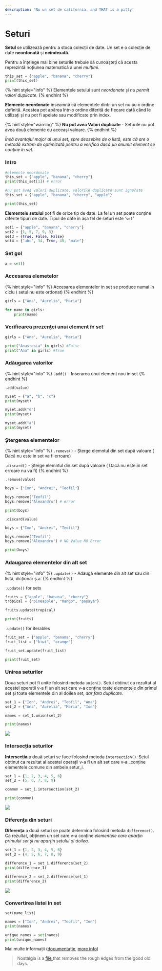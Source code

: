 ```yaml
---
description: 'Nu un set de california, and THAT is a pitty'
---
```


# Seturi

**Setul** se utilizează pentru a stoca colecții de date. Un set e o colecție de date **neordonată** și **neindexată**.

Pentru a înțelege mai bine seturile trebuie să cunoașteți că acesta reprezintă noțiunea matematică a unei _mulțimi_.

```python
this_set = {"apple", "banana", "cherry"}
print(this_set)
```

{% hint style="info" %}
 Elementele setului sunt _neordonate_ și _nu permit valori duplicate_.
{% endhint %}

**Elemente neordonate** înseamnă că elementele dintr-un set nu au o ordine definită. Acestea pot apărea într-o ordine diferită de fiecare dată când le utilizați și nu pot fi apelate sau modificate prin index.

{% hint style="warning" %}
**Nu pot avea Valori duplicate** - Seturile nu pot avea două elemente cu aceeași valoare.
{% endhint %}

_Însă avantajul major al unui set, spre deosebire de o listă, este că are o metodă extrem de optimizată pentru a verifica dacă un anumit element se conține în set._

### Intro

```python
#elemente neordonate
this_set = {"apple", "banana", "cherry"}
print(this_set[1]) # error
```

```python
#nu pot avea valori duplicate, valorile duplicate sunt ignorate
this_set = {"apple", "banana", "cherry", "apple"}

print(this_set)
```

**Elementele setului** pot fi de orice tip de date. La fel un set poate conține diferite tipuri de date. Tipul de date în așa fel de seturi este '`set`'

```python
set1 = {"apple", "banana", "cherry"}
set2 = {1, 5, 7, 9, 3}
set3 = {True, False, False}
set4 = {"abc", 34, True, 40, "male"}
```

### Set gol

```python
a = set()
```

### Accesarea elemetelor

{% hint style="info" %}
Accesarea elementelor in set se produce numai in ciclu \( setul nu este ordonat\)
{% endhint %}

```python
girls = {"Ana", "Aurelia", "Maria"} 

for name in girls:
    print(name)
```

### Verificarea prezenței unui element în set

```python
girls = {"Ana", "Aurelia", "Maria"} 

print("Anastasia" in girls) #False
print("Ana" in girls) #True
```

### Adăugarea valorilor

{% hint style="info" %}
`.add()` - Inserarea unui element nou în set
{% endhint %}

`.add(value)`

```python
myset = {"a", "b", "c"} 
print(myset) 

myset.add("d") 
print(myset)

myset.add("a")
print(myset)
```

### Ștergerea elementelor

{% hint style="info" %}
`.remove()` - Șterge elemntul din set după valoare \( Dacă nu este in set va fi erroare\)

`.discard()` - Șterge elemntul din set după valoare \( Dacă nu este in set erroare nu va fi\)
{% endhint %}

`.remove(value)`

```python
boys = {"Ion", "Andrei", "Teofil"} 

boys.remove('Teofil')
boys.remove('Alexandru') # error

print(boys)
```

`.discard(value)`

```python
boys = {"Ion", "Andrei", "Teofil"} 

boys.remove('Teofil')
boys.remove('Alexandru') # NO Value NO Error

print(boys)
```

### Adaugarea elementelor din alt set

{% hint style="info" %}
`.update()` - Adaugă elemente din alt set sau din listă, dicționar ș.a.
{% endhint %}

`.update()` for sets

```python
fruits = {"apple", "banana", "cherry"}
tropical = {"pineapple", "mango", "papaya"}

fruits.update(tropical)

print(fruits)
```

`.update()` for iterables

```python
fruit_set = {"apple", "banana", "cherry"}
fruit_list = ["kiwi", "orange"]

fruit_set.update(fruit_list)

print(fruit_set)
```

### Unirea seturilor

Doua seturi pot fi unite folosind metoda `union()`. Setul obținut ca rezultat al acestei operații v-a fi un alt set care v-a conține toate elementele din primul set și toate elementele din al doilea set, _dar fara duplicate._

```python
set_1 = {"Ion", "Andrei", "Teofil", "Ana"} 
set_2 = {"Ana", "Aurelia", "Maria", "Ion"} 

names = set_1.union(set_2) 

print(names) 
```

![](../.gitbook/assets/3_2.png)

### Intersecția seturilor

**Intersecția** a două seturi se face folosind metoda `intersection()`. Setul obținut ca rezultat al acestei operații v-a fi un alt set care v-a _conține elementele comune din ambele setur_i.

```python
set_1 = {1, 2, 3, 4, 5, 6}
set_2 = {5, 6, 7, 8, 9}

common = set_1.intersection(set_2)

print(common)
```

![](../.gitbook/assets/3_1.png)

### Diferența din seturi

 **Diferența** a două seturi se poate determina folosind metoda `difference()`. Ca rezultat, obținem un set care v-a conține _elementele care aparțin primului set și nu aparțin setului al doilea._

```python
set_1 = {1, 2, 3, 4, 5, 6}
set_2 = {4, 5, 6, 7, 8, 9}

difference_1 = set_1.difference(set_2)
print(difference_1)

difference_2 = set_2.difference(set_1)
print(difference_2)
```

![](../.gitbook/assets/3_3.png)

### Convertirea listei in set

`set(name_list)`

```python
names = ["Ion", "Andrei", "Teofil", "Ion"]
print(names)

unique_names = set(names)
print(unique_names)
```

Mai multe informații \([documentație](https://docs.python.org/2/library/sets.html), [more info](https://realpython.com/python-sets/)\)

> Nostalgia is a [file ](fisiere.md)that removes the rough edges from the good old days.

